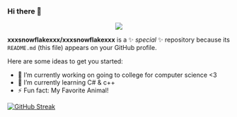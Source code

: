 ### Hi there 👋
<p align="center">
  <img src="https://giphy.com/gifs/chelsea-akame-ga-kill-dc4UxTw2ueAbm"/>
</p>

**xxxsnowflakexxx/xxxsnowflakexxx** is a ✨ _special_ ✨ repository because its `README.md` (this file) appears on your GitHub profile.

Here are some ideas to get you started:

- 🔭 I’m currently working on going to college for computer science <3
- 🌱 I’m currently learning C# & c++
- ⚡ Fun fact: My Favorite Animal!

[![GitHub Streak](https://github-readme-streak-stats.herokuapp.com?user=xxxsnowflakexxx&theme=horizon)](https://git.io/streak-stats)
